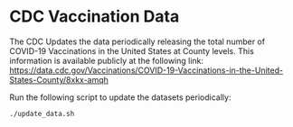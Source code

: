 # CDC Vaccination Data

The CDC Updates the data periodically releasing the total number of COVID-19 Vaccinations in the United States at County
levels. This information is available publicly at the following link: https://data.cdc.gov/Vaccinations/COVID-19-Vaccinations-in-the-United-States-County/8xkx-amqh

Run the following script to update the datasets periodically:

```shell
./update_data.sh
```